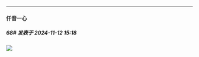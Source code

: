 ﻿
*****

####  仟音一心  
##### 68#       发表于 2024-11-12 15:18

<img src="https://p.sda1.dev/20/3295c128b42a7525caec3e0d41f65845/image.jpg" referrerpolicy="no-referrer">

